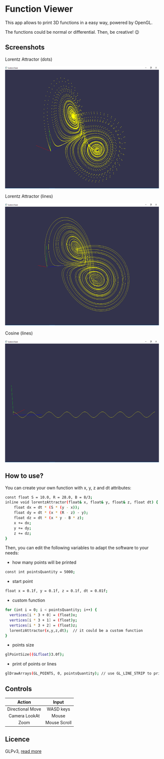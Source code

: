 # Function Viewer
This app allows to print 3D functions in a easy way, powered by OpenGL.

The functions could be normal or differential. Then, be creative! :wink:

## Screenshots
Lorentz Attractor (dots)

<img src="https://github.com/santosleon/function_viewer/blob/main/screenshots/lorentz_attractor_dot.png" height="400"/>

Lorentz Attractor (lines)

<img src="https://github.com/santosleon/function_viewer/blob/main/screenshots/lorentz_attractor_line.png" height="400"/>

Cosine (lines)

<img src="https://github.com/santosleon/function_viewer/blob/main/screenshots/cosine_line.png" alt="connection_screenshot" height="400"/>

## How to use?
You can create your own function with x, y, z and dt attributes:
```sh
const float S = 10.0, R = 28.0, B = 8/3;
inline void lorentzAttractor(float& x, float& y, float& z, float dt) {
    float dx = dt * (S * (y - x));
    float dy = dt * (x * (R - z) - y);
    float dz = dt * (x * y - B * z);
    x += dx;
    y += dy;
    z += dz;
}
```
Then, you can edit the following variables to adapt the software to your needs:
- how many points will be printed
```sh
const int pointsQuantity = 5000;
```
- start point
```sh
float x = 0.1f, y = 0.1f, z = 0.1f, dt = 0.01f;
```
- custom function
```sh
for (int i = 0; i < pointsQuantity; i++) {
  vertices[i * 3 + 0] = (float)x;
  vertices[i * 3 + 1] = (float)y;
  vertices[i * 3 + 2] = (float)z;
  lorentzAttractor(x,y,z,dt);  // it could be a custom function
}
```
- points size
```sh
glPointSize((GLfloat)3.0f);
```
- print of points or lines
```sh
glDrawArrays(GL_POINTS, 0, pointsQuantity); // use GL_LINE_STRIP to print lines or GL_POINTS to print points
```

## Controls
|      Action      |     Input    |
|:----------------:|:------------:|
| Directional Move |   WASD keys  |
|   Camera LookAt  |     Mouse    |
|       Zoom       | Mouse Scroll |

## Licence
GLPv3, [read more](https://github.com/santosleon/function_viewer/blob/main/LICENSE)
